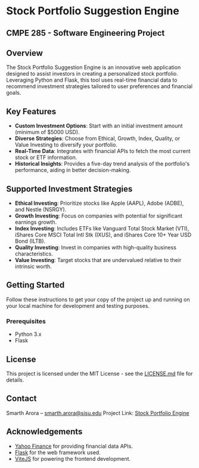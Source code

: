 # Stock Portfolio Suggestion Engine

## CMPE 285 - Software Engineering Project

## Overview

The Stock Portfolio Suggestion Engine is an innovative web application designed to assist investors in creating a personalized stock portfolio. Leveraging Python and Flask, this tool uses real-time financial data to recommend investment strategies tailored to user preferences and financial goals.

## Key Features

- **Custom Investment Options**: Start with an initial investment amount (minimum of $5000 USD).
- **Diverse Strategies**: Choose from Ethical, Growth, Index, Quality, or Value Investing to diversify your portfolio.
- **Real-Time Data**: Integrates with financial APIs to fetch the most current stock or ETF information.
- **Historical Insights**: Provides a five-day trend analysis of the portfolio's performance, aiding in better decision-making.

## Supported Investment Strategies

- **Ethical Investing**: Prioritize stocks like Apple (AAPL), Adobe (ADBE), and Nestle (NSRGY).
- **Growth Investing**: Focus on companies with potential for significant earnings growth.
- **Index Investing**: Includes ETFs like Vanguard Total Stock Market (VTI), iShares Core MSCI Total Intl Stk (IXUS), and iShares Core 10+ Year USD Bond (ILTB).
- **Quality Investing**: Invest in companies with high-quality business characteristics.
- **Value Investing**: Target stocks that are undervalued relative to their intrinsic worth.

## Getting Started

Follow these instructions to get your copy of the project up and running on your local machine for development and testing purposes.

### Prerequisites

- Python 3.x
- Flask


## License

This project is licensed under the MIT License - see the [LICENSE.md](LICENSE) file for details.

## Contact

Smarth Arora –  smarth.arora@sjsu.edu
Project Link: [Stock Portfolio Engine](https://stock-portfolio-engine.vercel.app/)

## Acknowledgements

- [Yahoo Finance](https://finance.yahoo.com) for providing financial data APIs.
- [Flask](https://palletsprojects.com/p/flask/) for the web framework used.
- [ViteJS](https://vitejs.dev/) for powering the frontend development.
